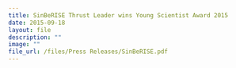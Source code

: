```yaml
---
title: SinBeRISE Thrust Leader wins Young Scientist Award 2015
date: 2015-09-18
layout: file
description: ""
image: ""
file_url: /files/Press Releases/SinBeRISE.pdf
---
```

